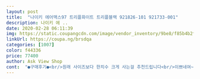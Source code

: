 ```yaml
---
layout: post 
title:  "나이키 에어맥스97 트리플화이트 트리플블랙 921826-101 921733-001" 
description: 나이키 에 ..
date: 2020-02-28 06:11:39 
img: https://static.coupangcdn.com/image/vendor_inventory/9be8/f85b4b2f6e62ff2f60d8b6dd0041682dac3264a4c7f3779247285356b6a6.jpg 
linkUrl: https://coupa.ng/brsdqa 
categories: [1007] 
color: f44336 
price: 77400 
author: Ask View Shop 
cont:  "●구매후기●<br/>원래 사이즈보다 한치수 크게 사는걸 추천드립니다<br/>이쁘네여~평상시에 275신는데... <br/>275 꽉맞네여 발이조금 불편하네여<br/>원래 사이즈보다 한치수 크게 사는걸 추천드립니다<br/>이쁘네여~평상시에 275신는데... <br/>275 꽉맞네여 발이조금 불편하네여<br/>" 
---
```

